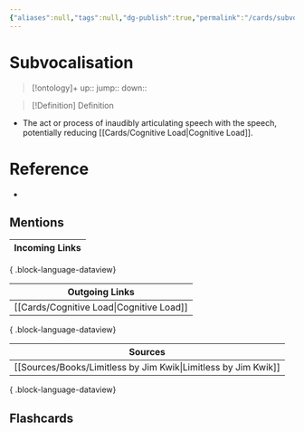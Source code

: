 ```yaml
---
{"aliases":null,"tags":null,"dg-publish":true,"permalink":"/cards/subvocalisation/","dgPassFrontmatter":true}
---
```


# Subvocalisation

> [!ontology]+
> up:: 
> jump:: 
> down:: 

> [!Definition] Definition

- The act or process of inaudibly articulating speech with the speech, potentially reducing [[Cards/Cognitive Load\|Cognitive Load]].

# Reference

- 

## Mentions

| Incoming Links |
| -------------- |

{ .block-language-dataview}

| Outgoing Links                              |
| ------------------------------------------- |
| [[Cards/Cognitive Load\|Cognitive Load]] |

{ .block-language-dataview}

| Sources                                                           |
| ----------------------------------------------------------------- |
| [[Sources/Books/Limitless by Jim Kwik\|Limitless by Jim Kwik]] |

{ .block-language-dataview}

## Flashcards